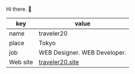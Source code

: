 Hi there. 👋

| key      | value                                       |
| -------- | ------------------------------------------- |
| name     | traveler20                                  |
| place    | Tokyo                                       |
| job      | WEB Designer. WEB Developer.                |
| Web site | [traveler20.site](https://traveler20.site/) |
